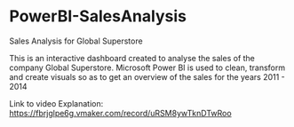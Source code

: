# PowerBI-SalesAnalysis
Sales Analysis for Global Superstore

This is an interactive dashboard created to analyse the sales of the company Global Superstore.
Microsoft Power BI is used to clean, transform and create visuals so as to get an overview of the sales 
for the years 2011 - 2014

Link to video Explanation: https://fbrjglpe6g.vmaker.com/record/uRSM8ywTknDTwRoo
